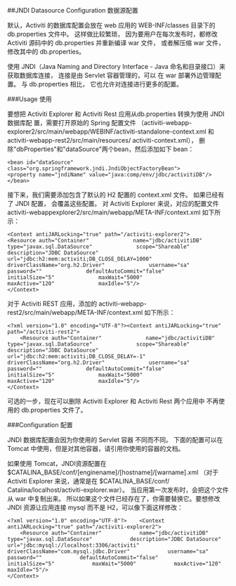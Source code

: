 ##JNDI Datasource Configuration 数据源配置

默认，Activiti 的数据库配置会放在 web 应用的 WEB-INF/classes 目录下的 db.properties 文件中。 这样做比较繁琐， 因为要用户在每次发布时，都修改 Activiti 源码中的 db.properties 并重新编译 war 文件， 或者解压缩 war 文件，修改其中的 db.properties。

使用 JNDI（Java Naming and Directory Interface - Java 命名和目录接口）来获取数据库连接， 连接是由 Servlet 容器管理的，可以
在 war 部署外边管理配置。 与 db.properties 相比， 它也允许对连接进行更多的配置。

###Usage 使用

要想把 Activiti Explorer 和 Activiti Rest 应用从db.properties 转换为使用 JNDI 数据库配
置，需要打开原始的 Spring 配置文件 （activiti-webapp-explorer2/src/main/webapp/WEBINF/activiti-standalone-context.xml 和activiti-webapp-rest2/src/main/resources/
activiti-context.xml）， 删除"dbProperties"和"dataSource"两个bean，然后添加如下
bean：

	<bean id="dataSource" class="org.springframework.jndi.JndiObjectFactoryBean">    
	<property name="jndiName" value="java:comp/env/jdbc/activitiDB"/>
	</bean>

接下来，我们需要添加包含了默认的 H2 配置的 context.xml 文件。 如果已经有了 JNDI 配置，
会覆盖这些配置。 对 Activiti Explorer 来说，对应的配置文件activiti-webappexplorer2/src/main/webapp/META-INF/context.xml 如下所示：

	<Context antiJARLocking="true" path="/activiti-explorer2">    
	<Resource auth="Container"              name="jdbc/activitiDB"              type="javax.sql.DataSource"              scope="Shareable"              description="JDBC DataSource"              url="jdbc:h2:mem:activiti;DB_CLOSE_DELAY=1000"              driverClassName="org.h2.Driver"              username="sa"              password=""              defaultAutoCommit="false"              initialSize="5"              maxWait="5000"              maxActive="120"              maxIdle="5"/>
	</Context>

对于 Activiti REST 应用，添加的 activiti-webapp-rest2/src/main/webapp/META-INF/context.xml 如下所示：

	<?xml version="1.0" encoding="UTF-8"?><Context antiJARLocking="true" path="/activiti-rest2">    	
		<Resource auth="Container"              name="jdbc/activitiDB"              type="javax.sql.DataSource"              scope="Shareable"              description="JDBC DataSource"              url="jdbc:h2:mem:activiti;DB_CLOSE_DELAY=-1"              driverClassName="org.h2.Driver"              username="sa"              password=""              defaultAutoCommit="false"              initialSize="5"              maxWait="5000"              maxActive="120"              maxIdle="5"/>
	</Context>

可选的一步，现在可以删除 Activiti Explorer 和 Activiti Rest 两个应用中 不再使用的 db.properties 文件了。

###Configuration 配置

JNDI 数据库配置会因为你使用的 Servlet 容器 不同而不同。 下面的配置可以在 Tomcat 中使用，但是对其他容器，请引用你使用的容器的文档。

如果使用 Tomcat，JNDI资源配置在 
$CATALINA_BASE/conf/[enginename]/[hostname]/[warname].xml （对于 Activiti Explorer 来说，通常是在 $CATALINA_BASE/conf/
Catalina/localhost/activiti-explorer.war）。 当应用第一次发布时，会把这个文件从 war 中复制出来。 所以如果这个文件已经存在了，你需要替换它。要想修改 JNDI 资源让应用连接 mysql 而不是 H2，可以像下面这样修改：

	<?xml version="1.0" encoding="UTF-8"?>    <Context antiJARLocking="true" path="/activiti-explorer2">        
		<Resource auth="Container"            name="jdbc/activitiDB"            type="javax.sql.DataSource"            description="JDBC DataSource"            url="jdbc:mysql://localhost:3306/activiti"            driverClassName="com.mysql.jdbc.Driver"            username="sa"            password=""            defaultAutoCommit="false"            initialSize="5"            maxWait="5000"            maxActive="120"            maxIdle="5"/>        
	</Context>